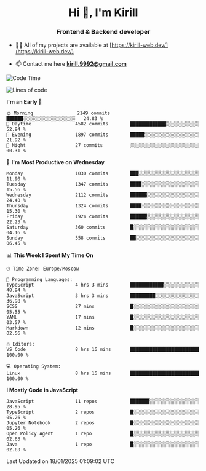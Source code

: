 <h1 align="center">Hi 👋, I'm Kirill</h1>
<h3 align="center">Frontend & Backend developer</h3>

- 👨‍💻 All of my projects are available at [https://kirill-web.dev/](https://kirill-web.dev/)

- 📫 Contact me here **kirill.9992@gmail.com**











<!--START_SECTION:waka-->
![Code Time](http://img.shields.io/badge/Code%20Time-2%2C099%20hrs%2012%20mins-blue)

![Lines of code](https://img.shields.io/badge/From%20Hello%20World%20I%27ve%20Written-5.3%20million%20lines%20of%20code-blue)

**I'm an Early 🐤** 

```text
🌞 Morning                2149 commits        ██████░░░░░░░░░░░░░░░░░░░   24.83 % 
🌆 Daytime                4582 commits        █████████████░░░░░░░░░░░░   52.94 % 
🌃 Evening                1897 commits        █████░░░░░░░░░░░░░░░░░░░░   21.92 % 
🌙 Night                  27 commits          ░░░░░░░░░░░░░░░░░░░░░░░░░   00.31 % 
```
📅 **I'm Most Productive on Wednesday** 

```text
Monday                   1030 commits        ███░░░░░░░░░░░░░░░░░░░░░░   11.90 % 
Tuesday                  1347 commits        ████░░░░░░░░░░░░░░░░░░░░░   15.56 % 
Wednesday                2112 commits        ██████░░░░░░░░░░░░░░░░░░░   24.40 % 
Thursday                 1324 commits        ████░░░░░░░░░░░░░░░░░░░░░   15.30 % 
Friday                   1924 commits        ██████░░░░░░░░░░░░░░░░░░░   22.23 % 
Saturday                 360 commits         █░░░░░░░░░░░░░░░░░░░░░░░░   04.16 % 
Sunday                   558 commits         ██░░░░░░░░░░░░░░░░░░░░░░░   06.45 % 
```


📊 **This Week I Spent My Time On** 

```text
🕑︎ Time Zone: Europe/Moscow

💬 Programming Languages: 
TypeScript               4 hrs 3 mins        ████████████░░░░░░░░░░░░░   48.94 % 
JavaScript               3 hrs 3 mins        █████████░░░░░░░░░░░░░░░░   36.98 % 
SCSS                     27 mins             █░░░░░░░░░░░░░░░░░░░░░░░░   05.55 % 
YAML                     17 mins             █░░░░░░░░░░░░░░░░░░░░░░░░   03.57 % 
Markdown                 12 mins             █░░░░░░░░░░░░░░░░░░░░░░░░   02.56 % 

🔥 Editors: 
VS Code                  8 hrs 16 mins       █████████████████████████   100.00 % 

💻 Operating System: 
Linux                    8 hrs 16 mins       █████████████████████████   100.00 % 
```

**I Mostly Code in JavaScript** 

```text
JavaScript               11 repos            ███████░░░░░░░░░░░░░░░░░░   28.95 % 
TypeScript               2 repos             █░░░░░░░░░░░░░░░░░░░░░░░░   05.26 % 
Jupyter Notebook         2 repos             █░░░░░░░░░░░░░░░░░░░░░░░░   05.26 % 
Open Policy Agent        1 repo              █░░░░░░░░░░░░░░░░░░░░░░░░   02.63 % 
Java                     1 repo              █░░░░░░░░░░░░░░░░░░░░░░░░   02.63 % 
```




 Last Updated on 18/01/2025 01:09:02 UTC
<!--END_SECTION:waka-->
